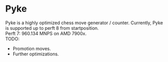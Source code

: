 # Pyke
Pyke is a highly optimized chess move generator / counter. Currently, Pyke is supported up to perft 8 from startposition. 
<br>
Perft 7: 960.134 MNPS on AMD 7900x.
<br>
TODO:
<br>
- Promotion moves.
- Further optimizations.
